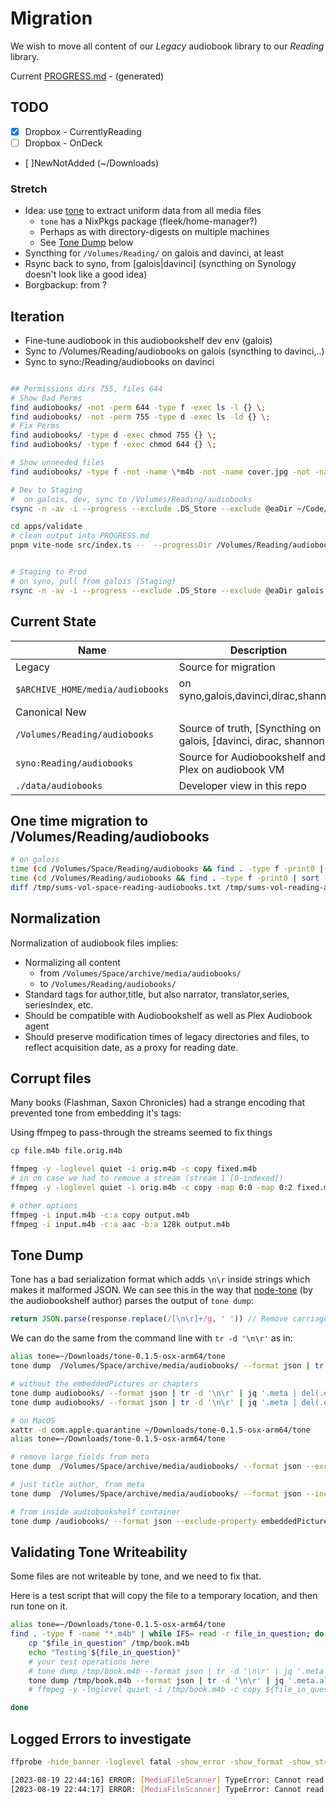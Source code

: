 # Migration

We wish to move all content of our _Legacy_ audiobook library to our _Reading_ library.

Current [PROGRESS.md](./PROGRESS.md) - (generated)

## TODO

- [x] Dropbox - CurrentlyReading
- [ ] Dropbox - OnDeck
- [ ]NewNotAdded (~/Downloads)

### Stretch

- Idea: use [tone](https://github.com/sandreas/tone) to extract uniform data from all media files
  - `tone` has a NixPkgs package (fleek/home-manager?)
  - Perhaps as with directory-digests on multiple machines
  - See [Tone Dump](#tone-dump) below
- Syncthing for `/Volumes/Reading/` on galois and davinci, at least
- Rsync back to syno, from [galois|davinci] (syncthing on Synology doesn't look like a good idea)
- Borgbackup: from ?

## Iteration

- Fine-tune audiobook in this audiobookshelf dev env (galois)
- Sync to /Volumes/Reading/audiobooks on galois (syncthing to davinci,..)
- Sync to syno:/Reading/audiobooks on davinci

```bash

## Permissions dirs 755, files 644
# Show Bad Perms
find audiobooks/ -not -perm 644 -type f -exec ls -l {} \;
find audiobooks/ -not -perm 755 -type d -exec ls -ld {} \;
# Fix Perms
find audiobooks/ -type d -exec chmod 755 {} \;
find audiobooks/ -type f -exec chmod 644 {} \;

# Show unneeded files
find audiobooks/ -type f -not -name \*m4b -not -name cover.jpg -not -name \*.epub -not -name .DS_Store | wc -l

# Dev to Staging
#  on galois, dev, sync to /Volumes/Reading/audiobooks
rsync -n -av -i --progress --exclude .DS_Store --exclude @eaDir ~/Code/iMetrical/nx-audiobook/infra/audiobookshelf/data/audiobooks/ /Volumes/Reading/audiobooks/

cd apps/validate
# clean output into PROGRESS.md
pnpm vite-node src/index.ts --  --progressDir /Volumes/Reading/audiobooks | tee ../../infra/PROGRESS.md


# Staging to Prod
# on syno, pull from galois (Staging)
rsync -n -av -i --progress --exclude .DS_Store --exclude @eaDir galois.imetrical.com:/Volumes/Reading/audiobooks/ /volume1/Reading/audiobooks/

```

## Current State

| Name                             | Description                                                       |
| -------------------------------- | ----------------------------------------------------------------- |
| Legacy                           | Source for migration                                              |
| `$ARCHIVE_HOME/media/audiobooks` | on syno,galois,davinci,dirac,shannon                              |
| Canonical New                    |                                                                   |
| `/Volumes/Reading/audiobooks`    | Source of truth, [Syncthing on galois, [davinci, dirac, shannon]] |
| `syno:Reading/audiobooks`        | Source for Audiobookshelf and Plex on audiobook VM                |
| `./data/audiobooks`              | Developer view in this repo                                       |

## One time migration to /Volumes/Reading/audiobooks

```bash
# on galois
time (cd /Volumes/Space/Reading/audiobooks && find . -type f -print0 | sort -z | xargs -0 sha1sum > /tmp/sums-vol-space-reading-audiobooks.txt)
time (cd /Volumes/Reading/audiobooks && find . -type f -print0 | sort -z | xargs -0 sha1sum > /tmp/sums-vol-reading-audiobooks.txt)
diff /tmp/sums-vol-space-reading-audiobooks.txt /tmp/sums-vol-reading-audiobooks.txt
```

## Normalization

Normalization of audiobook files implies:

- Normalizing all content
  - from `/Volumes/Space/archive/media/audiobooks/`
  - to `/Volumes/Reading/audiobooks/`
- Standard tags for author,title, but also narrator, translator,series, seriesIndex, etc.
- Should be compatible with Audiobookshelf as well as Plex Audiobook agent
- Should preserve modification times of legacy directories and files, to reflect acquisition date, as a proxy for reading date.

## Corrupt files

Many books (Flashman, Saxon Chronicles) had a strange encoding that prevented tone from embedding it's tags:

Using ffmpeg to pass-through the streams seemed to fix things

```bash
cp file.m4b file.orig.m4b

ffmpeg -y -loglevel quiet -i orig.m4b -c copy fixed.m4b
# in on case we had to remove a stream (stream 1 [0-indexed])
ffmpeg -y -loglevel quiet -i orig.m4b -c copy -map 0:0 -map 0:2 fixed.m4b

# other options
ffmpeg -i input.m4b -c:a copy output.m4b
ffmpeg -i input.m4b -c:a aac -b:a 128k output.m4b

```

## Tone Dump

Tone has a bad serialization format which adds `\n\r` inside strings which makes it malformed JSON.
We can see this in the way that [node-tone](https://github.com/advplyr/node-tone/) (by the audiobookshelf author) parses the output of `tone dump`:

```js
return JSON.parse(response.replace(/[\n\r]+/g, ' ')) // Remove carriage returns`
```

We can do the same from the command line with `tr -d '\n\r'` as in:

```bash
alias tone=~/Downloads/tone-0.1.5-osx-arm64/tone
tone dump  /Volumes/Space/archive/media/audiobooks/ --format json | tr -d '\n\r' | jq

# without the embeddedPictures or chapters
tone dump audiobooks/ --format json | tr -d '\n\r' | jq '.meta | del(.embeddedPictures)'
tone dump audiobooks/ --format json | tr -d '\n\r' | jq '.meta | del(.embeddedPictures) | del(.chapters)'
```

```bash
# on MacOS
xattr -d com.apple.quarantine ~/Downloads/tone-0.1.5-osx-arm64/tone
alias tone=~/Downloads/tone-0.1.5-osx-arm64/tone

# remove large fields from meta
tone dump  /Volumes/Space/archive/media/audiobooks/ --format json --exclude-property embeddedPictures --exclude-property comment --exclude-property description | tr -d '\n\r' | jq

# just title author, from meta
tone dump  /Volumes/Space/archive/media/audiobooks/ --format json --include-property title --include-property artist | tr -d '\n\r' | jq .meta

# from inside audiobookshelf container
tone dump /audiobooks/ --format json --exclude-property embeddedPictures --exclude-property comment --exclude-property description| tr -d '\n\r'| jq
```

## Validating Tone Writeability

Some files are not writeable by tone, and we need to fix that.

Here is a test script that will copy the file to a temporary location, and then run tone on it.

```bash
alias tone=~/Downloads/tone-0.1.5-osx-arm64/tone
find . -type f -name "*.m4b" | while IFS= read -r file_in_question; do
    cp "$file_in_question" /tmp/book.m4b
    echo "Testing ${file_in_question}"
    # your test operations here
    # tone dump /tmp/book.m4b --format json | tr -d '\n\r' | jq '.meta | del(.embeddedPictures) | del(.chapters)'
    tone dump /tmp/book.m4b --format json | tr -d '\n\r' | jq '.meta.album'
    # ffmpeg -y -loglevel quiet -i /tmp/book.m4b -c copy ${file_in_question}

done
```

## Logged Errors to investigate

```bash
ffprobe -hide_banner -loglevel fatal -show_error -show_format -show_streams -show_programs -show_chapters -show_private_data -print_format json
```

```bash
[2023-08-19 22:44:16] ERROR: [MediaFileScanner] TypeError: Cannot read properties of null (reading 'bit_rate') : "/audiobooks/Alastair Reynolds - Revelation Space/Alastair Reynolds - Revelation Space 04 - Absolution Gap/Alastair Reynolds - Revelation Space 04 - Absolution Gap.m4b" (MediaFileScanner.js:65)
[2023-08-19 22:44:17] ERROR: [MediaFileScanner] TypeError: Cannot read properties of null (reading 'bit_rate') : "/audiobooks/Alastair Reynolds - Revelation Space/Alastair Reynolds - Revelation Space 03 - Redemption Ark/Alastair Reynolds - Revelation Space 03 - Redemption Ark.m4b" (MediaFileScanner.js:65)
```
